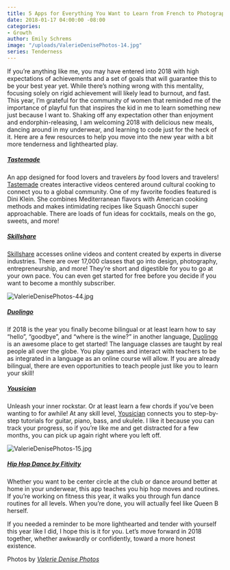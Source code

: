 ```yaml
---
title: 5 Apps for Everything You Want to Learn from French to Photography
date: 2018-01-17 04:00:00 -08:00
categories:
- Growth
author: Emily Schrems
image: "/uploads/ValerieDenisePhotos-14.jpg"
series: Tenderness
---
```


If you’re anything like me, you may have entered into 2018 with high expectations of achievements and a set of goals that will guarantee this to be your best year yet. While there’s nothing wrong with this mentality, focusing solely on rigid achievement will likely lead to burnout, and fast. This year, I’m grateful for the community of women that reminded me of the importance of playful fun that inspires the kid in me to learn something new just because I want to. Shaking off any expectation other than enjoyment and endorphin-releasing, I am welcoming 2018 with delicious new meals, dancing around in my underwear, and learning to code just for the heck of it. Here are a few resources to help you move into the new year with a bit more tenderness and lighthearted play.

##### [Tastemade](https://www.tastemade.com/)

An app designed for food lovers and travelers *by* food lovers and travelers! [Tastemade](https://www.tastemade.com/) creates interactive videos centered around cultural cooking to connect you to a global community. One of my favorite foodies featured is Dini Klein. She combines Mediterranean flavors with American cooking methods and makes intimidating recipes like Squash Gnocchi super approachable. There are loads of fun ideas for cocktails, meals on the go, sweets, and more!

##### [Skillshare](https://www.skillshare.com/)

[Skillshare](https://www.skillshare.com/) accesses online videos and content created by experts in diverse industries. There are over 17,000 classes that go into design, photography, entrepreneurship, and more! They’re short and digestible for you to go at your own pace. You can even get started for free before you decide if you want to become a monthly subscriber.

![ValerieDenisePhotos-44.jpg](/uploads/ValerieDenisePhotos-44.jpg)

##### [Duolingo](https://www.duolingo.com/)

If 2018 is the year you finally become bilingual or at least learn how to say “hello”, “goodbye”, and “where is the wine?” in another language, [Duolingo](https://www.duolingo.com/) is an awesome place to get started! The language classes are taught by real people all over the globe. You play games and interact with teachers to be as integrated in a language as an online course will allow. If you are already bilingual, there are even opportunities to teach people just like you to learn your skill!

##### [Yousician](https://yousician.com/)

Unleash your inner rockstar. Or at least learn a few chords if you’ve been wanting to for awhile! At any skill level, [Yousician](https://yousician.com/) connects you to step-by-step tutorials for guitar, piano, bass, and ukulele. I like it because you can track your progress, so if you’re like me and get distracted for a few months, you can pick up again right where you left off.

![ValerieDenisePhotos-15.jpg](/uploads/ValerieDenisePhotos-15.jpg)

##### [Hip Hop Dance by F](https://itunes.apple.com/us/app/hip-hop-dance-volume-1/id988322696?mt=8)**[itivity ](https://itunes.apple.com/us/app/hip-hop-dance-volume-1/id988322696?mt=8)**

Whether you want to be center circle at the club or dance around better at home in your underwear, this app teaches you hip hop moves and routines. If you’re working on fitness this year, it walks you through fun dance routines for all levels. When you’re done, you will actually feel like Queen B herself.

If you needed a reminder to be more lighthearted and tender with yourself this year like I did, I hope this is it for you. Let’s move forward in 2018 together, whether awkwardly or confidently, toward a more honest existence.

Photos by *[Valerie Denise Photos](http://www.valeriedenisephotos.com/)*